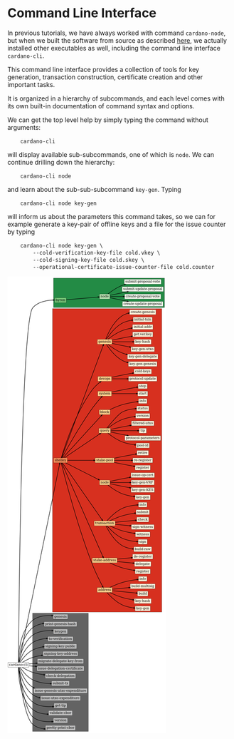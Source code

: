 # Command Line Interface

In previous tutorials, we have always worked with command `cardano-node`,
but when we built the software from source as described [here](install.md),
we actually installed other executables as well, including the command line interface `cardano-cli`.

This command line interface provides a collection of tools for key generation, transaction construction, certificate creation
and other important tasks.

It is organized in a hierarchy of subcommands, and each level comes with its own built-in documentation of command syntax and options.

We can get the top level help by simply typing the command without arguments:

        cardano-cli

will display available sub-subcommands, one of which is `node`. We can continue drilling down the hierarchy:

        cardano-cli node

and learn about the sub-sub-subcommand `key-gen`. Typing

        cardano-cli node key-gen

will inform us about the parameters this command takes, so we can for example generate a key-pair of offline keys and a file for the issue counter
by typing

        cardano-cli node key-gen \
            --cold-verification-key-file cold.vkey \
            --cold-signing-key-file cold.skey \
            --operational-certificate-issue-counter-file cold.counter

![`cardano-cli` command hierarchy](images/cli.png)

